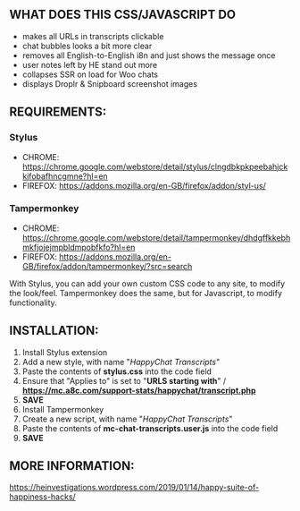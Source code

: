 ## WHAT DOES THIS CSS/JAVASCRIPT DO

- makes all URLs in transcripts clickable
- chat bubbles looks a bit more clear
- removes all English-to-English i8n and just shows the message once
- user notes left by HE stand out more
- collapses SSR on load for Woo chats
- displays Droplr & Snipboard screenshot images


## REQUIREMENTS:

### Stylus 
- CHROME: https://chrome.google.com/webstore/detail/stylus/clngdbkpkpeebahjckkjfobafhncgmne?hl=en
- FIREFOX: https://addons.mozilla.org/en-GB/firefox/addon/styl-us/

### Tampermonkey
- CHROME: https://chrome.google.com/webstore/detail/tampermonkey/dhdgffkkebhmkfjojejmpbldmpobfkfo?hl=en
- FIREFOX: https://addons.mozilla.org/en-GB/firefox/addon/tampermonkey/?src=search

With Stylus, you can add your own custom CSS code to any site, to modify the look/feel.
Tampermonkey does the same, but for Javascript, to modify functionality.


## INSTALLATION:

1. Install Stylus extension
2. Add a new style, with name "_HappyChat Transcripts_"
3. Paste the contents of **stylus.css** into the code field
4. Ensure that "Applies to" is set to "**URLS starting with**" / **https://mc.a8c.com/support-stats/happychat/transcript.php**
5. **SAVE**
6. Install Tampermonkey
7. Create a new script, with name "_HappyChat Transcripts_"
8. Paste the contents of **mc-chat-transcripts.user.js** into the code field
9. **SAVE**

## MORE INFORMATION:
https://heinvestigations.wordpress.com/2019/01/14/happy-suite-of-happiness-hacks/
